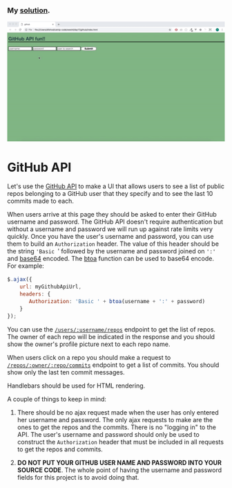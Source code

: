 ### My [solution](<https://doctor-uz.github.io/GitHub-API/>). 



<img src="githubapi.gif">



# GitHub API

Let's use the <a href="https://developer.github.com/v3/">GitHub API</a> to make a UI that allows users to see a list of public repos belonging to a GitHub user that they specify and to see the last 10 commits made to each.

When  users arrive at this page they should be asked to enter their GitHub username and password. The GitHub API doesn't require authentication but without a username and password we will run up against rate limits very quickly. Once you have the user's username and password, you can use them to build an `Authorization` header. The value of this header should be the string `'Basic `' followed by the username and password joined on `':'` and [base64](https://en.wikipedia.org/wiki/Base640) encoded. The [btoa](https://developer.mozilla.org/en/docs/Web/API/WindowBase64/Base64_encoding_and_decoding) function can be used to base64 encode. For example:

```js
$.ajax({
    url: myGithubApiUrl,
    headers: {
       Authorization: 'Basic ' + btoa(username + ':' + password)
    }
});
```

You can use the <a href="https://developer.github.com/v3/repos/#list-user-repositories">`/users/:username/repos`</a> endpoint to get the list of repos. The owner of each repo will be indicated in the response and you should show the owner's profile picture next to each repo name.

When users click on a repo you should make a request to <a href="https://developer.github.com/v3/repos/commits/">`/repos/:owner/:repo/commits`</a> endpoint to get a list of commits. You should show only the last ten commit messages.

Handlebars should be used for HTML rendering.

A couple of things to keep in mind:

1. There should be no ajax request made when the user has only entered her username and password. The only ajax requests to make are the ones to get the repos and the commits. There is no "logging in" to the API. The user's username and password should only be used to construct the `Authorization` header that must be included in all requests to get the repos and commits.

2. **DO NOT PUT YOUR GITHUB USER NAME AND PASSWORD INTO YOUR SOURCE CODE**. The whole point of having the username and password fields for this project is to avoid doing that.




